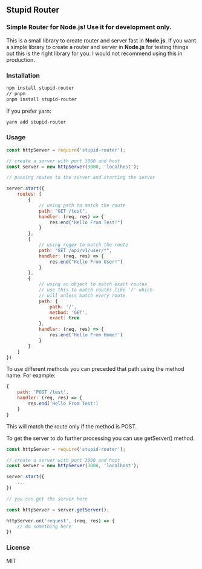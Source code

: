 ## Stupid Router

###  Simple Router for Node.js! Use it for development only.

This is a small library to create router and server fast in **Node.js**.
If you want a simple library to create a router and server in **Node.js** for testing things out this is the right library for you.
I would not recommend using this in production.

### Installation

```bash
npm install stupid-router
// pnpm
pnpm install stupid-router
```
If you prefer yarn:
```bash
yarn add stupid-router
```

### Usage

```js
const httpServer = require('stupid-router');

// create a server with port 3000 and host
const server = new httpServer(3000, 'localhost');

// passing routes to the server and starting the server

server.start({
    routes: [
        { 
            // using path to match the route
            path: "GET /test",
            handler: (req, res) => {
                res.end("Hello From Test!")
            }
        },
        {
            // using regex to match the route
            path: "GET /api/v1/user/*",
            handler: (req, res) => {
                res.end("Hello From User!")
            }
        },
        {
            // using an object to match exact routes 
            // use this to match routes like '/' which
            // will unless match every route
            path: {
                path: '/',
                method: 'GET',
                exact: true
            },
            handler: (req, res) => {
                res.end('Hello From Home!')
            }
        }
    ]
})
```
To use different methods you can preceded that path using the method name.
For example:
```js
{
    path: 'POST /test',
    handler: (req, res) => {
        res.end('Hello From Test!)
    }
}
```
This will match the route only if the method is POST.

To get the server to do further processing you can use getServer() method.
```js
const httpServer = require('stupid-router');

// create a server with port 3000 and host
const server = new httpServer(3000, 'localhost');

server.start({
    ...
})

// you can get the server here

const httpServer = server.getServer();

httpServer.on('request', (req, res) => {
    // do something here
})
```

### License

MIT